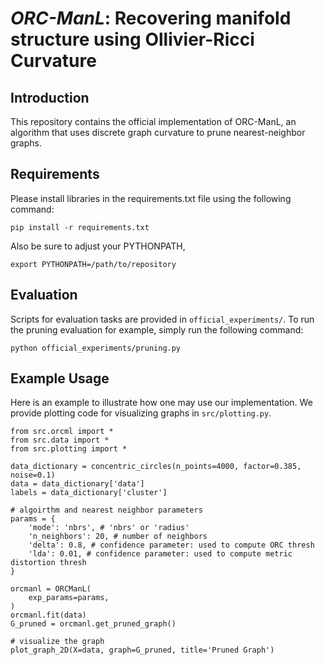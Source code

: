 # *ORC-ManL*: Recovering manifold structure using Ollivier-Ricci Curvature

## Introduction
This repository contains the official implementation of ORC-ManL, an algorithm that uses discrete graph curvature to prune nearest-neighbor graphs.

## Requirements
Please install libraries in the requirements.txt file using the following command:
```
pip install -r requirements.txt
```
Also be sure to adjust your PYTHONPATH,
```
export PYTHONPATH=/path/to/repository
```

## Evaluation
Scripts for evaluation tasks are provided in `official_experiments/`. To run the pruning evaluation for example, simply run the following command:
```
python official_experiments/pruning.py
```

## Example Usage
Here is an example to illustrate how one may use our implementation. We provide plotting code for visualizing graphs in `src/plotting.py`.

```
from src.orcml import *
from src.data import *
from src.plotting import *

data_dictionary = concentric_circles(n_points=4000, factor=0.385, noise=0.1)
data = data_dictionary['data']
labels = data_dictionary['cluster']

# algoirthm and nearest neighbor parameters
params = {
    'mode': 'nbrs', # 'nbrs' or 'radius'
    'n_neighbors': 20, # number of neighbors
    'delta': 0.8, # confidence parameter: used to compute ORC thresh
    'lda': 0.01, # confidence parameter: used to compute metric distortion thresh
}

orcmanl = ORCManL(
    exp_params=params,
)
orcmanl.fit(data)
G_pruned = orcmanl.get_pruned_graph()

# visualize the graph
plot_graph_2D(X=data, graph=G_pruned, title='Pruned Graph')
```
